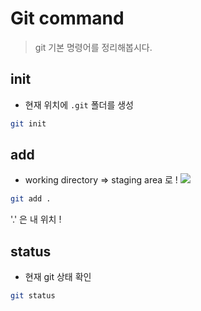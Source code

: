 # Git command

> git 기본 명령어를 정리해봅시다.

## init
- 현재 위치에 `.git` 폴더를 생성

``` bash
git init
```

## add
- working directory => staging area 로 !
![](https://velog.velcdn.com/images%2Fjaneljs%2Fpost%2F2654de26-d74b-4618-9a3c-96668a4e2a53%2Fimage.png)

``` bash
git add .
```
'.' 은 내 위치 !

## status
- 현재 git 상태 확인

```bash
git status
```